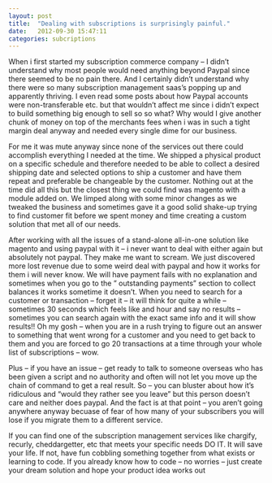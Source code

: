 ```yaml
---
layout: post
title:  "Dealing with subscriptions is surprisingly painful."
date:   2012-09-30 15:47:11
categories: subcriptions
---
```


When i first started my subscription commerce company – I didn’t understand why most people would need anything beyond Paypal since there seemed to be no pain there. And I certainly didn’t understand why there were so many subscription management saas’s popping up and apparently thriving.  I even read some posts about how Paypal accounts were non-transferable etc. but that wouldn’t affect me since i didn’t expect to build something big enough to sell so so what? Why would I give another chunk of money on top of the merchants  fees when i was in such a tight margin deal anyway and needed every single dime for our business.

For me it was mute anyway since none of the services out there could accomplish everything I needed at the time.  We shipped a physical product on a specific schedule and therefore needed to be able to collect a desired shipping date and selected options to ship a customer and have them repeat and preferable be changeable by the customer. Nothing out at the time did all this but the closest thing we could find was magento with a module added on.  We limped along with some minor changes as we tweaked the business and sometimes gave it a good solid shake-up trying to find customer fit before we spent money and time creating a custom solution that met all of our needs.

After working with all the issues of a stand-alone all-in-one solution like magento and using paypal with it – i never want to deal with either again but absolutely not paypal.  They make me want to scream.  We just discovered more lost revenue due to some weird deal with paypal and how it works for them i will never know.  We will have payment fails with no explanation and sometimes when you go to the ” outstanding payments” section to collect balances it works sometime it doesn’t. When you need to search for a customer or transaction – forget it – it will think for quite a while – sometimes 30 seconds which feels like and hour and say no results – sometimes you can search again with the exact same info and it will show results!! Oh my gosh – when you are in a rush trying to figure out an answer to something that went wrong for a customer and you need to get back to them and you are forced to go 20 transactions at a time through your whole list of subscriptions – wow.

Plus – if you have an issue – get ready to talk to someone overseas who has been given a script and no authority and often will not let you move up the chain of command to get a real result. So – you can bluster about how it’s ridiculous and “would they rather see you leave” but this person doesn’t care and neither does paypal. And the fact is at that point – you aren’t going anywhere anyway becuase of fear of how many of your subscribers you will lose if you migrate them to a different service.

If you can find one of the subscription management services like chargify, recurly, cheddargetter, etc that meets your specific needs DO IT.  It will save your life.  If not, have fun cobbling something together from what exists or learning to code.  If you already know how to code – no worries – just create your dream solution and hope your product idea works out 


